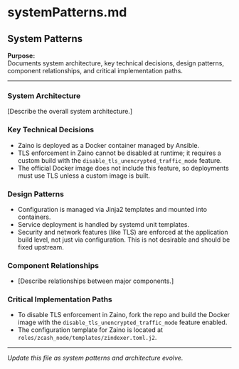 # systemPatterns.md

## System Patterns

**Purpose:**  
Documents system architecture, key technical decisions, design patterns, component relationships, and critical implementation paths.

---

### System Architecture
[Describe the overall system architecture.]

### Key Technical Decisions
- Zaino is deployed as a Docker container managed by Ansible.
- TLS enforcement in Zaino cannot be disabled at runtime; it requires a custom build with the `disable_tls_unencrypted_traffic_mode` feature.
- The official Docker image does not include this feature, so deployments must use TLS unless a custom image is built.
### Design Patterns
- Configuration is managed via Jinja2 templates and mounted into containers.
- Service deployment is handled by systemd unit templates.
- Security and network features (like TLS) are enforced at the application build level, not just via configuration.  This is not desirable and should be fixed upstream.
### Component Relationships
- [Describe relationships between major components.]

### Critical Implementation Paths
- To disable TLS enforcement in Zaino, fork the repo and build the Docker image with the `disable_tls_unencrypted_traffic_mode` feature enabled.
- The configuration template for Zaino is located at `roles/zcash_node/templates/zindexer.toml.j2`.
---

*Update this file as system patterns and architecture evolve.*
